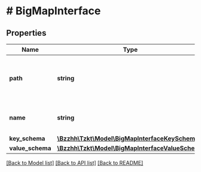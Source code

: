 # # BigMapInterface

## Properties

Name | Type | Description | Notes
------------ | ------------- | ------------- | -------------
**path** | **string** | Full path to the Big_map in the contract storage | [optional]
**name** | **string** | Big_map name, if exists (field annotation) | [optional]
**key_schema** | [**\Bzzhh\Tzkt\Model\BigMapInterfaceKeySchema**](BigMapInterfaceKeySchema.md) |  | [optional]
**value_schema** | [**\Bzzhh\Tzkt\Model\BigMapInterfaceValueSchema**](BigMapInterfaceValueSchema.md) |  | [optional]

[[Back to Model list]](../../README.md#models) [[Back to API list]](../../README.md#endpoints) [[Back to README]](../../README.md)
